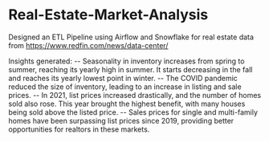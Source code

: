# Real-Estate-Market-Analysis

Designed an ETL Pipeline using Airflow and Snowflake for real estate data from https://www.redfin.com/news/data-center/

Insights generated:
-- Seasonality in inventory increases from spring to summer, reaching its yearly high in summer. It starts decreasing in the fall and reaches its yearly lowest point in winter.
-- The COVID pandemic reduced the size of inventory, leading to an increase in listing and sale prices.
-- In 2021, list prices increased drastically, and the number of homes sold also rose. This year brought the highest benefit, with many houses being sold above the listed price.
-- Sales prices for single and multi-family homes have been surpassing list prices since 2019, providing better opportunities for realtors in these markets. 
